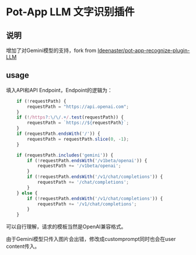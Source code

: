 # Pot-App LLM 文字识别插件
## 说明
增加了对Gemini模型的支持，fork from [Ideenaster/pot-app-recognize-plugin-LLM]([https://github.com/Ideenaster/pot-app-recognize-plugin-LLM])
## usage
填入API和API Endpoint，Endpoint的逻辑为：
```js
    if (!requestPath) {
        requestPath = "https://api.openai.com";
    }
    if (!/https?:\/\/.+/.test(requestPath)) {
        requestPath = `https://${requestPath}`;
    }
    if (requestPath.endsWith('/')) {
        requestPath = requestPath.slice(0, -1);
    }

    if (requestPath.includes('gemini')) {
        if (!requestPath.endsWith('/v1beta/openai')) {
            requestPath += '/v1beta/openai';
        }
        if (!requestPath.endsWith('/v1/chat/completions')) {
            requestPath += '/chat/completions';
        }
    } else {
        if (!requestPath.endsWith('/v1/chat/completions')) {
            requestPath += '/v1/chat/completions';
        }
    }
```
可以自行理解，请求的模板当然是OpenAI兼容格式。

由于Gemini模型只传入图片会出错，修改成customprompt同时也会在user content传入。
